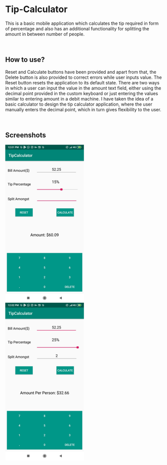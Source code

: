 <h1> Tip-Calculator </h1>
<p> This is a basic mobile application which calculates the tip required in form of percentage and also has an additional functionality for splitting the amount in between number of people.</p><br>
<h2>How to use?</h2>
<p>Reset and Calculate buttons have been provided and apart from that, the Delete button is also provided to correct errors while user inputs value. The Reset button resets the application to its default state. There are two ways in which a user can input the value in the amount text field, either using the decimal point provided in the custom keyboard or just entering the values similar to entering amount in a debit machine. I have taken the idea of a basic calculator to design the tip calculator application, where the user manually enters the decimal point, which in turn gives flexibility to the user.</p><br>
<h2>Screenshots</h2>
<div>
      <img src="Images/Image1.jpeg" height='500px' style="float:left;margin-right:300px;">
      <img src="Images/Image2.jpeg"  height='500px' style="float:left">
</div>



